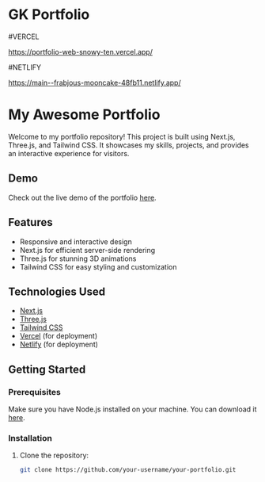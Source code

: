 # GK Portfolio

#VERCEL

https://portfolio-web-snowy-ten.vercel.app/


#NETLIFY

https://main--frabjous-mooncake-48fb11.netlify.app/


# My Awesome Portfolio

Welcome to my portfolio repository! This project is built using Next.js, Three.js, and Tailwind CSS. It showcases my skills, projects, and provides an interactive experience for visitors.

<!--
## Table of Contents
- [Demo](#demo)
- [Features](#features)
- [Technologies Used](#technologies-used)
- [Getting Started](#getting-started)
  - [Prerequisites](#prerequisites)
  - [Installation](#installation)
  - [Running the Project](#running-the-project)
- [Deployment](#deployment)
- [Contribution](#contribution)
- [License](#license)
  -->

## Demo
Check out the live demo of the portfolio [here](https://portfolio-web-snowy-ten.vercel.app/).

## Features
- Responsive and interactive design
- Next.js for efficient server-side rendering
- Three.js for stunning 3D animations
- Tailwind CSS for easy styling and customization

## Technologies Used
- [Next.js](https://nextjs.org/)
- [Three.js](https://threejs.org/)
- [Tailwind CSS](https://tailwindcss.com/)
- [Vercel](https://vercel.com/) (for deployment)
- [Netlify](https://www.netlify.com/) (for deployment)

## Getting Started

### Prerequisites
Make sure you have Node.js installed on your machine. You can download it [here](https://nodejs.org/).

### Installation
1. Clone the repository:
   ```bash
   git clone https://github.com/your-username/your-portfolio.git
